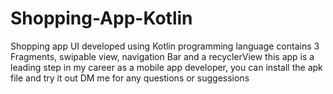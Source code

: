 # Shopping-App-Kotlin
Shopping app UI developed using Kotlin programming language  contains 3 Fragments, swipable view, navigation Bar and a recyclerView
this app is a leading step in my career as a mobile app developer, you can install the apk file and try it out 
DM me for any questions or suggessions
